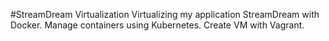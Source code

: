 #StreamDream Virtualization
Virtualizing my application StreamDream with Docker. Manage containers using Kubernetes. Create VM with Vagrant. 
